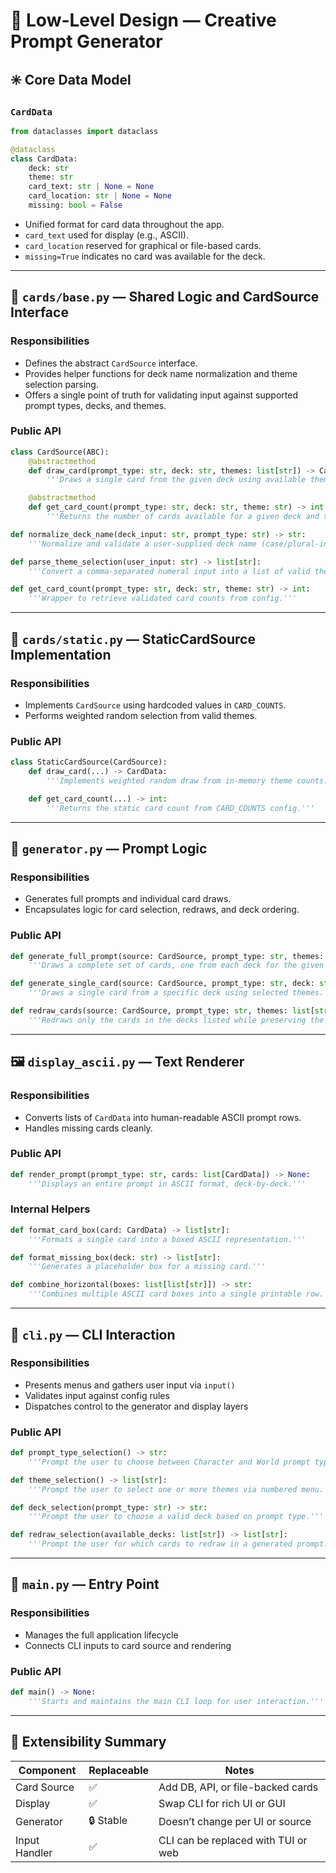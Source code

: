 # 📐 Low-Level Design — Creative Prompt Generator

## ✳️ Core Data Model

### `CardData`

```python
from dataclasses import dataclass

@dataclass
class CardData:
    deck: str
    theme: str
    card_text: str | None = None
    card_location: str | None = None
    missing: bool = False
```

- Unified format for card data throughout the app.
- `card_text` used for display (e.g., ASCII).
- `card_location` reserved for graphical or file-based cards.
- `missing=True` indicates no card was available for the deck.

---

## 🔌 `cards/base.py` — Shared Logic and CardSource Interface

### Responsibilities

- Defines the abstract `CardSource` interface.
- Provides helper functions for deck name normalization and theme selection parsing.
- Offers a single point of truth for validating input against supported prompt types, decks, and themes.

### Public API

```python
class CardSource(ABC):
    @abstractmethod
    def draw_card(prompt_type: str, deck: str, themes: list[str]) -> CardData:
        '''Draws a single card from the given deck using available themes.'''

    @abstractmethod
    def get_card_count(prompt_type: str, deck: str, theme: str) -> int:
        '''Returns the number of cards available for a given deck and theme.'''
```

```python
def normalize_deck_name(deck_input: str, prompt_type: str) -> str:
    '''Normalize and validate a user-supplied deck name (case/plural-insensitive).'''

def parse_theme_selection(user_input: str) -> list[str]:
    '''Convert a comma-separated numeral input into a list of valid themes.'''

def get_card_count(prompt_type: str, deck: str, theme: str) -> int:
    '''Wrapper to retrieve validated card counts from config.'''
```

---

## 📁 `cards/static.py` — StaticCardSource Implementation

### Responsibilities

- Implements `CardSource` using hardcoded values in `CARD_COUNTS`.
- Performs weighted random selection from valid themes.

### Public API

```python
class StaticCardSource(CardSource):
    def draw_card(...) -> CardData:
        '''Implements weighted random draw from in-memory theme counts.'''

    def get_card_count(...) -> int:
        '''Returns the static card count from CARD_COUNTS config.'''
```

---

## 🧠 `generator.py` — Prompt Logic

### Responsibilities

- Generates full prompts and individual card draws.
- Encapsulates logic for card selection, redraws, and deck ordering.

### Public API

```python
def generate_full_prompt(source: CardSource, prompt_type: str, themes: list[str]) -> list[CardData]:
    '''Draws a complete set of cards, one from each deck for the given prompt type.'''

def generate_single_card(source: CardSource, prompt_type: str, deck: str, themes: list[str]) -> CardData:
    '''Draws a single card from a specific deck using selected themes.'''

def redraw_cards(source: CardSource, prompt_type: str, themes: list[str], existing_cards: list[CardData], redraw_decks: list[str]) -> list[CardData]:
    '''Redraws only the cards in the decks listed while preserving the others.'''
```

---

## 🖼 `display_ascii.py` — Text Renderer

### Responsibilities

- Converts lists of `CardData` into human-readable ASCII prompt rows.
- Handles missing cards cleanly.

### Public API

```python
def render_prompt(prompt_type: str, cards: list[CardData]) -> None:
    '''Displays an entire prompt in ASCII format, deck-by-deck.'''
```

### Internal Helpers

```python
def format_card_box(card: CardData) -> list[str]:
    '''Formats a single card into a boxed ASCII representation.'''

def format_missing_box(deck: str) -> list[str]:
    '''Generates a placeholder box for a missing card.'''

def combine_horizontal(boxes: list[list[str]]) -> str:
    '''Combines multiple ASCII card boxes into a single printable row.'''
```

---

## 🧰 `cli.py` — CLI Interaction

### Responsibilities

- Presents menus and gathers user input via `input()`
- Validates input against config rules
- Dispatches control to the generator and display layers

### Public API

```python
def prompt_type_selection() -> str:
    '''Prompt the user to choose between Character and World prompt types.'''

def theme_selection() -> list[str]:
    '''Prompt the user to select one or more themes via numbered menu.'''

def deck_selection(prompt_type: str) -> str:
    '''Prompt the user to choose a valid deck based on prompt type.'''

def redraw_selection(available_decks: list[str]) -> list[str]:
    '''Prompt the user for which cards to redraw in a generated prompt.'''
```

---

## 🚀 `main.py` — Entry Point

### Responsibilities

- Manages the full application lifecycle
- Connects CLI inputs to card source and rendering

### Public API

```python
def main() -> None:
    '''Starts and maintains the main CLI loop for user interaction.'''
```

---

## 🔁 Extensibility Summary

| Component     | Replaceable | Notes |
|---------------|-------------|-------|
| Card Source   | ✅           | Add DB, API, or file-backed cards |
| Display       | ✅           | Swap CLI for rich UI or GUI |
| Generator     | 🔒 Stable    | Doesn’t change per UI or source |
| Input Handler | ✅           | CLI can be replaced with TUI or web |